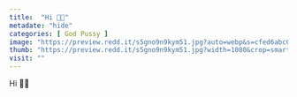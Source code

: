 ```yaml
---
title:  "Hi 👋🏻"
metadate: "hide"
categories: [ God Pussy ]
image: "https://preview.redd.it/s5gno9n9kym51.jpg?auto=webp&s=cfed6abc097ec942bae963461b210fd937f3dbf7"
thumb: "https://preview.redd.it/s5gno9n9kym51.jpg?width=1080&crop=smart&auto=webp&s=d00aea7c433755874edf223a3b236d58e23928ec"
visit: ""
---
```

Hi 👋🏻
